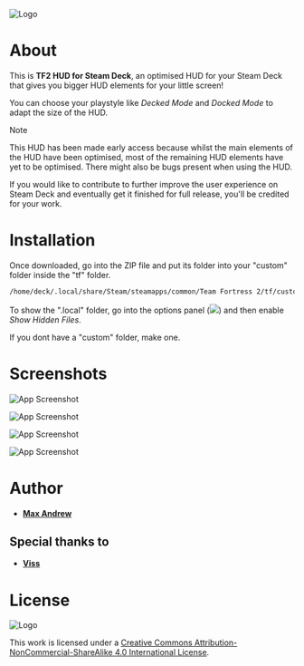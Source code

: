 
![Logo](https://images.gamebanana.com/img/ss/wips/6561293464f42.jpg)
# About

This is **TF2 HUD for Steam Deck**, an optimised HUD for your Steam Deck that gives you bigger HUD elements for your little screen!

You can choose your playstyle like *Decked Mode* and *Docked Mode* to adapt the size of the HUD.

> [!NOTE]
> This HUD has been made early access because whilst the main elements of the HUD have been optimised, most of the remaining HUD elements have yet to be optimised. There might also be bugs present when using the HUD.
>
> If you would like to contribute to further improve the user experience on Steam Deck and eventually get it finished for full release, you'll be credited for your work.
# Installation

Once downloaded, go into the ZIP file and put its folder into your "custom" folder inside the "tf" folder.

```bash
/home/deck/.local/share/Steam/steamapps/common/Team Fortress 2/tf/custom
```

To show the ".local" folder, go into the options panel (<img src="https://upload.wikimedia.org/wikipedia/commons/b/b2/Hamburger_icon.svg">) and then enable *Show Hidden Files*.

If you dont have a "custom" folder, make one.
# Screenshots

![App Screenshot](https://images.gamebanana.com/img/ss/wips/6659ee023cbc8.jpg)

![App Screenshot](https://images.gamebanana.com/img/ss/wips/656120f1c4c28.jpg)

![App Screenshot](https://images.gamebanana.com/img/ss/wips/656120e1a1d84.jpg)

![App Screenshot](https://images.gamebanana.com/img/ss/wips/656120e6b3d30.jpg)
# Author

- [**Max Andrew**](https://github.com/maxiandrew)

## Special thanks to
- [**Viss**](https://github.com/Lambdagon)
# License

![Logo](https://i.creativecommons.org/l/by-nc-sa/4.0/88x31.png)

This work is licensed under a [Creative Commons Attribution-NonCommercial-ShareAlike 4.0 International License](creativecommons.org/licenses/by-nc-sa/4.0/).